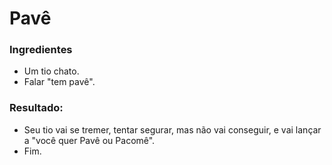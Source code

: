 # Pavê

### Ingredientes

- Um tio chato.
- Falar "tem pavê".

### Resultado:

- Seu tio vai se tremer, tentar segurar, mas não vai conseguir, e vai lançar a "você quer Pavê ou Pacomê".
- Fim.
